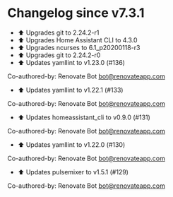 # Changelog since v7.3.1
- :arrow_up: Upgrades git to 2.24.2-r1 
- :arrow_up: Upgrades Home Assistant CLI to 4.3.0 
- :arrow_up: Upgrades ncurses to 6.1_p20200118-r3 
- :arrow_up: Upgrades git to 2.24.2-r0 
- :arrow_up: Updates yamllint to v1.23.0 (#136)

Co-authored-by: Renovate Bot <bot@renovateapp.com> 
- :arrow_up: Updates yamllint to v1.22.1 (#133)

Co-authored-by: Renovate Bot <bot@renovateapp.com> 
- :arrow_up: Updates homeassistant_cli to v0.9.0 (#131)

Co-authored-by: Renovate Bot <bot@renovateapp.com> 
- :arrow_up: Updates yamllint to v1.22.0 (#130)

Co-authored-by: Renovate Bot <bot@renovateapp.com> 
- :arrow_up: Updates pulsemixer to v1.5.1 (#129)

Co-authored-by: Renovate Bot <bot@renovateapp.com> 
